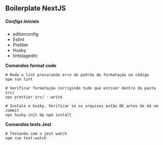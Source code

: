 ## Boilerplate NextJS

##### Configs iniciais

- editorconfig
- Eslint
- Prettier
- Husky
- lintstagedrc

**Comandos format code**

```shell
# Roda o lint procurando erro de padrão de formatação no código
npm run lint

# Verificar formatação corrigindo tudo que estiver dentro da pasta src/
npx prettier src/ --write

# Instala o husky. Verificar se os arquivos estão OK antes de dá um commit
npx husky-init && npm install
```

**Comandos tests Jest**

```shell
# Testando com o jest watch
npm run test:watch
```
